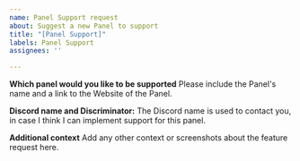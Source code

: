 ```yaml
---
name: Panel Support request
about: Suggest a new Panel to support
title: "[Panel Support]"
labels: Panel Support
assignees: ''

---
```


**Which panel would you like to be supported**
Please include the Panel's name and a link to the Website of the Panel.

**Discord name and Discriminator:**
The Discord name is used to contact you, in case I think I can implement support for this panel.


**Additional context**
Add any other context or screenshots about the feature request here.
